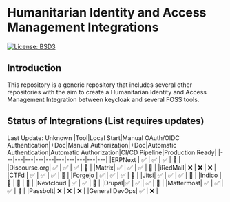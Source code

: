 # Humanitarian Identity and Access Management Integrations
[![License: BSD3](https://img.shields.io/badge/License-BSD3-blue.svg)](https://opensource.org/license/bsd-3-clause/)

## Introduction
This repository is a generic repository that includes several other repositories with the aim to create a Humanitarian Identity and Access Management Integration between keycloak and several FOSS tools.

## Status of Integrations (List requires updates)
Last Update: Unknown
|Tool|Local Start|Manual OAuth/OIDC Authentication|+Doc|Manual Authorization|+Doc|Automatic Authentication|Automatic Authorization|CI/CD Pipeline|Production Ready|
|---|---|---|---|---|---|---|---|---|---|
|ERPNext | :white_check_mark: |  :white_check_mark: | :white_check_mark: | :construction: |
|Discourse.org| :white_check_mark: | :white_check_mark: | :white_check_mark: | :construction: |
|Matrix| :white_check_mark: | :white_check_mark: | :white_check_mark: | :construction: |
|iRedMail| :x: | :x:  | :x:  |
|CTFd | :white_check_mark: | :white_check_mark: | :white_check_mark: | :construction: |
|Forgejo | :white_check_mark: | :white_check_mark: | :white_check_mark: | :construction: |
|Jitsi| :white_check_mark: | :white_check_mark: | :white_check_mark: | :construction: |
|Indico | :construction: | :construction: | :construction: |
|Nextcloud | :white_check_mark: | :white_check_mark: | :construction: |
|Drupal|:white_check_mark: | :white_check_mark: | :white_check_mark: | :construction: |
|Mattermost| :white_check_mark: | :white_check_mark: | :white_check_mark: | :construction: |
|Passbolt| :x: | :x: | :x: |
|General DevOps| :white_check_mark: | :x: |
